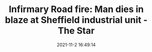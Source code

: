 ---
"title": "Infirmary Road fire: Man dies in blaze at Sheffield industrial unit - The Star"
"date": "2021-11-2 16:49:14"
"feed_name": "GOOGLENEWSINDUSTRIAL"
"feed_website": "https://news.google.com/search?q=industrial%2Bincident&hl=en-US&gl=US&ceid=US:en"
"feed_rss": "https://news.google.com/rss/search?q=industrial%2Bincident&hl=en-US&gl=US&ceid=US:en"
"link": "https://www.thestar.co.uk/news/infirmary-road-fire-man-dies-in-blaze-at-sheffield-industrial-unit-3442403"
"source": "{'href': 'https://www.thestar.co.uk', 'title': 'The Star'}"
"file": "_posts/2021-1-1-4cf54218a8605c0cab3c49660281e657de9b8d16.md"
"accident": "1"
"drilling": "1"
"dead": "1"
"injured": "0"
"arrested": "0"
"place": "sheffield"
"where": "industrial site"
"causes": "fire"
"place_uri": "http://en.wikipedia.org/wiki/Sheffield"
---